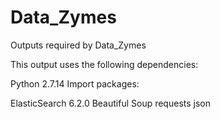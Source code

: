 # Data_Zymes
Outputs required by Data_Zymes

This output uses the following dependencies:

Python 2.7.14
Import packages:

ElasticSearch 6.2.0
Beautiful Soup
requests
json
